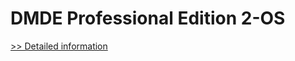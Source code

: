 # DMDE Professional Edition 2-OS
[>> Detailed information](https://secure.shareit.com/shareit/product.html?productid=300329327&affiliateid=200057808)